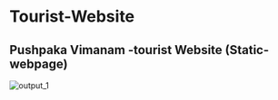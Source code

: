 # Tourist-Website
## Pushpaka Vimanam -tourist Website (Static-webpage)
![output_1](https://user-images.githubusercontent.com/101471548/201519386-a7db9939-7b1f-40a1-8eb7-67cec574ea76.jpg)
